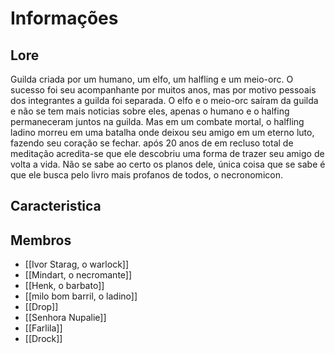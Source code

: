 # Informações

## Lore

Guilda criada por um humano, um elfo, um halfling e um meio-orc. O sucesso foi seu acompanhante por muitos anos, mas por motivo pessoais dos integrantes a guilda foi separada. O elfo e o meio-orc saíram da guilda e não se tem mais noticias sobre eles, apenas o humano e o halfing permaneceram juntos na guilda. Mas em um combate mortal, o halfling ladino morreu em uma batalha onde deixou seu amigo em um eterno luto, fazendo seu coração se fechar. após 20 anos de em recluso total de meditação acredita-se que ele descobriu uma forma de trazer seu amigo de volta a vida. Não se sabe ao certo os planos dele, única coisa que se sabe é que ele busca pelo livro mais profanos de todos, o necronomicon.

## Caracteristica


## Membros

- [[Ivor Starag, o warlock]]
- [[Mindart, o necromante]]
- [[Henk, o barbato]]
- [[milo bom barril, o ladino]]
- [[Drop]]
- [[Senhora Nupalie]]
- [[Farlila]]
- [[Drock]]

